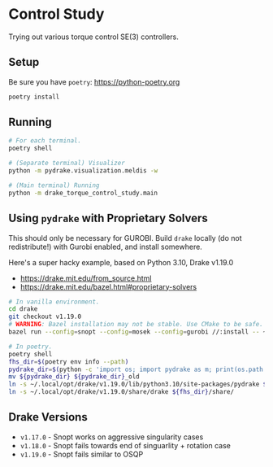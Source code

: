 # Control Study

Trying out various torque control SE(3) controllers.

## Setup

Be sure you have `poetry`: <https://python-poetry.org>

```sh
poetry install
```

## Running

```sh
# For each terminal.
poetry shell

# (Separate terminal) Visualizer
python -m pydrake.visualization.meldis -w

# (Main terminal) Running
python -m drake_torque_control_study.main
```

## Using `pydrake` with Proprietary Solvers

This should only be necessary for GUROBI. Build `drake` locally (do not redistribute!)
with Gurobi enabled, and install somewhere.

Here's a super hacky example, based on Python 3.10, Drake v1.19.0

- <https://drake.mit.edu/from_source.html>
- <https://drake.mit.edu/bazel.html#proprietary-solvers>

```sh
# In vanilla environment.
cd drake
git checkout v1.19.0
# WARNING: Bazel installation may not be stable. Use CMake to be safe.
bazel run --config=snopt --config=mosek --config=gurobi //:install -- ~/.local/opt/drake/v1.19.0

# In poetry.
poetry shell
fhs_dir=$(poetry env info --path)
pydrake_dir=$(python -c 'import os; import pydrake as m; print(os.path.dirname(m.__file__))')
mv ${pydrake_dir} ${pydrake_dir}_old
ln -s ~/.local/opt/drake/v1.19.0/lib/python3.10/site-packages/pydrake ${pydrake_dir}
ln -s ~/.local/opt/drake/v1.19.0/share/drake ${fhs_dir}/share/
```

## Drake Versions

- `v1.17.0` - Snopt works on aggressive singularity cases
- `v1.18.0` - Snopt fails towards end of singuarlity + rotation case
- `v1.19.0` - Snopt fails similar to OSQP
